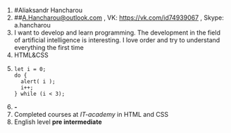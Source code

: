 1. #Aliaksandr Hancharou
1. ##A.Hancharou@outlook.com , VK: https://vk.com/id74939067 , Skype: a.hancharou
1. I want to develop and learn programming. The development in the field of artificial intelligence is interesting. I love order and try to understand everything the first time
1. HTML&CSS
1. ```
   let i = 0;
   do {
     alert( i );
     i++;
   } while (i < 3);
   ```
1. **-**
1. Completed courses at _IT-academy_ in HTML and CSS
1. English level **pre intermediate**
